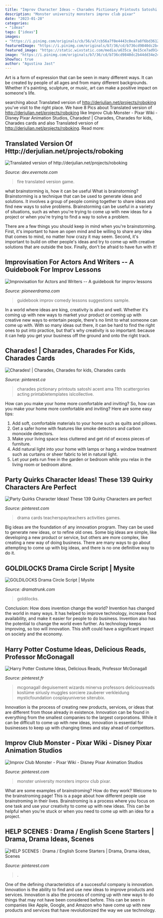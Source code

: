 ```yaml
---
title: "Improv Character Ideas ~ Charades Pictionary Printouts Satoshi Acent Ama 11th Scattergories Acting Printabletemplates Islcollective"
description: "Monster university monsters improv club pixar"
date: "2023-01-28"
categories:
- "ideas"
tags: ["ideas"]
images:
- "https://i.pinimg.com/originals/cb/56/a7/cb56a7f0e4443c0ea7a8f6bd3612bfb3.jpg"
featuredImage: "https://i.pinimg.com/originals/b7/36/cd/b736cd9840dc2b44dd34e24b23786e1e.jpg"
featured_image: "https://static.wixstatic.com/media/a635ca_8e15ce7ad914430eb7064f52b89d3001~mv2_d_1654_2339_s_2.jpg/v1/fit/w_500,h_500,q_90/file.jpg"
image: "https://i.pinimg.com/originals/b7/36/cd/b736cd9840dc2b44dd34e24b23786e1e.jpg"
ShowToc: true
author: "Agustina Jast"
---
```



Art is a form of expression that can be seen in many different ways. It can be created by people of all ages and from many different backgrounds. Whether it's painting, sculpture, or music, art can make a positive impact on someone's life.

	

		
searching about Translated version of http://derjulian.net/projects/roboking you've visit to the right place. We have 8 Pics about Translated version of http://derjulian.net/projects/roboking like Improv Club Monster - Pixar Wiki - Disney Pixar Animation Studios, Charades! | Charades, Charades for kids, Charades cards and also Translated version of http://derjulian.net/projects/roboking. Read more:
		
    
## Translated Version Of Http://derjulian.net/projects/roboking

<img loading=lazy src="http://theocacao.com/images/content/000576-browserevisions.png" onerror="this.onerror=null;this.src='https://tse2.mm.bing.net/th?id=OIP.d3wlGKf886hbDl9Zmp96mgHaE6&amp;pid=15.1';" alt="Translated version of http://derjulian.net/projects/roboking">

_Source: dev.evernote.com_

>fire translated version game. 

	

what brainstorming is, how it can be useful
What is brainstorming?
Brainstorming is a technique that can be used to generate ideas and solutions. It involves a group of people coming together to share ideas and find new ways to solve problems. Brainstorming can be useful in a variety of situations, such as when you're trying to come up with new ideas for a project or when you're trying to find a way to solve a problem.

There are a few things you should keep in mind when you're brainstorming. First, it's important to have an open mind and be willing to share any idea that comes to mind, no matter how crazy it may seem. Second, it's important to build on other people's ideas and try to come up with creative solutions that are outside the box. Finally, don't be afraid to have fun with it!

    
## Improvisation For Actors And Writers -- A Guidebook For Improv Lessons

<img loading=lazy src="https://www.pioneerdrama.com/WebTOCs/IMPROVACTO1T.gif" onerror="this.onerror=null;this.src='https://tse4.mm.bing.net/th?id=OIP.myxUnznUOv0r_SZcXrdIQgAAAA&amp;pid=15.1';" alt="Improvisation for Actors and Writers -- A guidebook for improv lessons">

_Source: pioneerdrama.com_

>guidebook improv comedy lessons suggestions sample. 

	

In a world where ideas are king, creativity is alive and well. Whether it's coming up with new ways to market your product or coming up with creative new ways to entertain people, there's no limit to what someone can come up with. With so many ideas out there, it can be hard to find the right ones to put into practice, but that's why creativity is so important: because it can help you get your business off the ground and onto the right track.

    
## Charades! | Charades, Charades For Kids, Charades Cards

<img loading=lazy src="https://i.pinimg.com/736x/a0/15/28/a01528e56e958db7450305737135d3d2--charades-teaching-resources.jpg" onerror="this.onerror=null;this.src='https://tse2.mm.bing.net/th?id=OIP.xxDckBrI5pb2wAu-JEt0sQAAAA&amp;pid=15.1';" alt="Charades! | Charades, Charades for kids, Charades cards">

_Source: pinterest.ca_

>charades pictionary printouts satoshi acent ama 11th scattergories acting printabletemplates islcollective. 

	

How can you make your home more comfortable and inviting?
So, how can you make your home more comfortable and inviting? Here are some easy tips: 
1. Add soft, comfortable materials to your home such as quilts and pillows. 
2. Get a safer home with features like smoke detectors and carbon monoxide detectors. 
3. Make your living space less cluttered and get rid of excess pieces of furniture. 
4. Add natural light into your home with lamps or hang a window treatment such as curtains or sheer fabric to let in natural light. 
5. Let your pets run free in the garden or bedroom while you relax in the living room or bedroom alone.

    
## Party Quirks Character Ideas! These 139 Quirky Characters Are Perfect

<img loading=lazy src="https://i.pinimg.com/236x/a4/4c/79/a44c79e2e796058bd5b29d9c3c88d5f1.jpg?nii=t" onerror="this.onerror=null;this.src='https://tse3.mm.bing.net/th?id=OIP.y-J1dd4F73ofjYhgvXqo8QAAAA&amp;pid=15.1';" alt="Party Quirks Character Ideas! These 139 Quirky Characters are perfect">

_Source: pinterest.com_

>drama cards teacherspayteachers activities games. 

	

Big ideas are the foundation of any innovation program. They can be used to generate new ideas, or to refine old ones. Some big ideas are simple, like developing a new product or service, but others are more complex, like creating a new way of doing business. There are many ways to go about attempting to come up with big ideas, and there is no one definitive way to do it.

    
## GOLDILOCKS Drama Circle Script | Mysite

<img loading=lazy src="https://static.wixstatic.com/media/a635ca_8e15ce7ad914430eb7064f52b89d3001~mv2_d_1654_2339_s_2.jpg/v1/fit/w_500,h_500,q_90/file.jpg" onerror="this.onerror=null;this.src='https://tse1.mm.bing.net/th?id=OIP.iArYG4lP6jnmYrPbUfxO5QAAAA&amp;pid=15.1';" alt="GOLDILOCKS Drama Circle Script | Mysite">

_Source: dramatrunk.com_

>goldilocks. 

	

Conclusion: How does invention change the world?
Invention has changed the world in many ways. It has helped to improve technology, increase food availability, and make it easier for people to do business. Invention also has the potential to change the world even further. As technology keeps improving, so too will innovation. This shift could have a significant impact on society and the economy.

    
## Harry Potter Costume Ideas, Delicious Reads, Professor McGonagall

<img loading=lazy src="https://i.pinimg.com/originals/b7/36/cd/b736cd9840dc2b44dd34e24b23786e1e.jpg" onerror="this.onerror=null;this.src='https://tse4.mm.bing.net/th?id=OIP.w3zL50-47KIOL38nh7b2vwHaHa&amp;pid=15.1';" alt="Harry Potter Costume Ideas, Delicious Reads, Professor McGonagall">

_Source: pinterest.fr_

>mcgonagall deguisement wizards minerva professors deliciousreads kostüme siriusly muggles sorciere zauberer verkleidung mysticfoundation cosplayuniverse siterubix. 

	

Innovation is the process of creating new products, services, or ideas that are different from those already in existence. Innovation can be found in everything from the smallest companies to the largest corporations. While it can be difficult to come up with new ideas, innovation is essential for businesses to keep up with changing times and stay ahead of competitors.

    
## Improv Club Monster - Pixar Wiki - Disney Pixar Animation Studios

<img loading=lazy src="https://i.pinimg.com/originals/0f/4f/45/0f4f45f15bb2e9b84adab16136e7d751.jpg" onerror="this.onerror=null;this.src='https://tse1.mm.bing.net/th?id=OIP.EFDEcXKGd4eCFWSiDUuDBQHaFt&amp;pid=15.1';" alt="Improv Club Monster - Pixar Wiki - Disney Pixar Animation Studios">

_Source: pinterest.com_

>monster university monsters improv club pixar. 

	

What are some examples of brainstroming? How do they work?
Welcome to the brainstroming page! This is a page about how different people use brainstroming in their lives. Brainstroming is a process where you focus on one task and use your creativity to come up with new ideas. This can be helpful when you're stuck or when you need to come up with an idea for a project.

    
## HELP SCENES : Drama / English Scene Starters | Drama, Drama Ideas, Scenes

<img loading=lazy src="https://i.pinimg.com/originals/cb/56/a7/cb56a7f0e4443c0ea7a8f6bd3612bfb3.jpg" onerror="this.onerror=null;this.src='https://tse3.mm.bing.net/th?id=OIP.Cf2IrzvXUS2NtgFsIC1T2wAAAA&amp;pid=15.1';" alt="HELP SCENES : Drama / English Scene Starters | Drama, Drama ideas, Scenes">

_Source: pinterest.com_

>. 

	

One of the defining characteristics of a successful company is innovation. Innovation is the ability to find and use new ideas to improve products and services. Innovation is also the process of coming up with new ways to do things that may not have been considered before. This can be seen in companies like Apple, Google, and Amazon who have come up with new products and services that have revolutionized the way we use technology.

